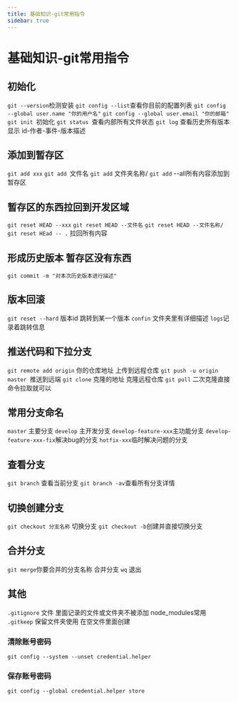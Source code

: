 ```yaml
---
title: 基础知识-git常用指令
sidebar: true
---
```


# 基础知识-git常用指令

## 初始化

`git --version`检测安装
`git config --list`查看你目前的配置列表
`git config --global user.name "你的用户名"`
`git config --global user.email "你的邮箱"`
`git init `初始化
`git status `查看内部所有文件状态
`git log` 查看历史所有版本
显示 id-作者-事件-版本描述

## 添加到暂存区
`git add xxx`
`git add `文件名
`git add` 文件夹名称/
`git add` --all所有内容添加到暂存区
## 暂存区的东西拉回到开发区域
`git reset HEAD --xxx`
`git reset HEAD --文件名`
`git reset HEAD --文件名称/`
`git reset HEad -- .` 拉回所有内容

## 形成历史版本 暂存区没有东西

`git commit -m "对本次历史版本进行描述"`

## 版本回滚

`git reset --hard` 版本id 跳转到某一个版本
`confin` 文件夹里有详细描述 `logs`记录着跳转信息

## 推送代码和下拉分支

`git remote add origin` 你的仓库地址 上传到远程仓库
`git push -u origin master `推送到远端
`git clone` 克隆的地址 克隆远程仓库
`git pull` 二次克隆直接命令拉取就可以

## 常用分支命名

`master` 主要分支
`develop` 主开发分支
`develop-feature-xxx`主功能分支
`develop-feature-xxx-fix`解决bug的分支
`hotfix-xxx`临时解决问题的分支

## 查看分支

`git branch` 查看当前分支
`git branch -av`查看所有分支详情

## 切换创建分支

`git checkout 分支名称` 切换分支
`git checkout -b`创建并直接切换分支

## 合并分支

`git merge`你要合并的分支名称 合并分支
`wq` 退出

## 其他

`.gitignore` 文件 里面记录的文件或文件夹不被添加 node_modules常用
`.gitkeep` 保留文件夹使用 在空文件里面创建
### 清除账号密码

`git config --system --unset credential.helper`

### 保存账号密码

`git config --global credential.helper store`